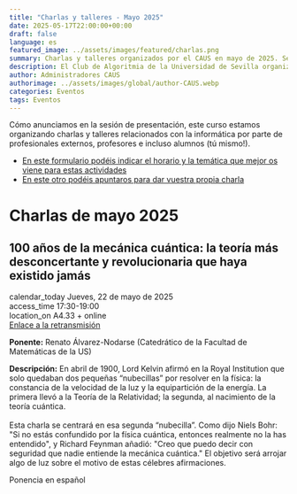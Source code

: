 ```yaml
---
title: "Charlas y talleres - Mayo 2025"
date: 2025-05-17T22:00:00+00:00
draft: false
language: es
featured_image: ../assets/images/featured/charlas.png
summary: Charlas y talleres organizados por el CAUS en mayo de 2025. Se trata de ponencias sobre informática tanto de profesionales como de estudiantes.
description: El Club de Algoritmia de la Universidad de Sevilla organiza una serie de charlas y talleres prácticos en temas de informática, dirigidos por expertos de la industria, profesores y estudiantes de la propia universidad. Estas actividades ofrecen una excelente oportunidad para profundizar en diversos temas y habilidades en programación y algoritmia, además de promover el intercambio de conocimientos entre la comunidad académica ¡Anímate a participar y contribuir con tus propias ideas!
author: Administradores CAUS
authorimage: ../assets/images/global/author-CAUS.webp
categories: Eventos
tags: Eventos
---
```


Cómo anunciamos en la sesión de presentación, este curso estamos organizando charlas y talleres relacionados con la informática por parte de profesionales externos, profesores e incluso alumnos (tú mismo!).

- [En este formulario podéis indicar el horario y la temática que mejor os viene para estas actividades](https://forms.gle/aMjuhZWht8kFMocd9)
- [En este otro podéis apuntaros para dar vuestra propia charla](https://forms.gle/yY9WpbA6Lof41ufa7)

<link href="https://fonts.googleapis.com/icon?family=Material+Icons" rel="stylesheet">


# Charlas de mayo 2025

<div class="space-y-6 dark:bg-gray-900 dark:text-gray-100">
  <div class="border border-gray-200 rounded-lg p-4 md:p-6 bg-white shadow-xs dark:bg-gray-800 dark:border-gray-700">
    <h2 class="text-lg font-semibold text-gray-800 dark:text-white">100 años de la mecánica cuántica: la teoría más desconcertante y revolucionaria que haya existido jamás</h2>
    <div class="mt-4 text-gray-600 dark:text-gray-300 space-y-2">
      <div class="flex items-center space-x-2">
        <span class="material-icons dark:text-gray-100">calendar_today</span>
        <span class="text-sm md:text-base">Jueves, 22 de mayo de 2025</span>
      </div>
      <div class="flex items-center space-x-2">
        <span class="material-icons dark:text-gray-100">access_time</span>
        <span class="text-sm md:text-base">17:30-19:00</span>
      </div>
      <div class="flex items-center space-x-2">
        <span class="material-icons dark:text-gray-100">location_on</span>
        <span class="text-sm md:text-base">A4.33 + online</span>
      </div>
      <div class="flex items-center space-x-2">
        <a href="https://meet.google.com/hmc-fgjg-jme">Enlace a la retransmisión</a>
      </div>
      <p class="mt-4 text-sm md:text-base text-gray-500 dark:text-gray-400"><strong>Ponente:</strong> Renato Álvarez-Nodarse (Catedrático de la Facultad de Matemáticas de la US)</p>
      <p class="text-sm md:text-base text-gray-500 dark:text-gray-400">
      <strong>Descripción:</strong> En abril de 1900, Lord Kelvin afirmó en la Royal Institution que solo quedaban dos pequeñas “nubecillas” por resolver en la física: la constancia de la velocidad de la luz y la equipartición de la energía. La primera llevó a la Teoría de la Relatividad; la segunda, al nacimiento de la teoría cuántica.<br><br>
      Esta charla se centrará en esa segunda “nubecilla”. Como dijo Niels Bohr: "Si no estás confundido por la física cuántica, entonces realmente no la has entendido", y Richard Feynman añadió: "Creo que puedo decir con seguridad que nadie entiende la mecánica cuántica." El objetivo será arrojar algo de luz sobre el motivo de estas célebres afirmaciones.
      </p>
      <p class="text-sm md:text-base text-gray-500 dark:text-gray-400">Ponencia en español</p>
    </div>
  </div>
  

</div>
